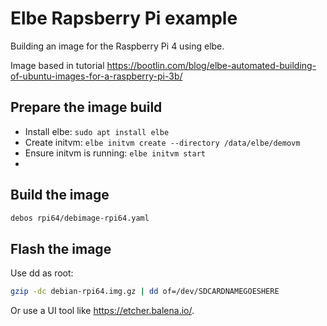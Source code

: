 # Elbe Rapsberry Pi example

Building an image for the Raspberry Pi 4 using elbe.

Image based in tutorial https://bootlin.com/blog/elbe-automated-building-of-ubuntu-images-for-a-raspberry-pi-3b/


## Prepare the image build

- Install elbe: `sudo apt install elbe`
- Create initvm: `elbe initvm create --directory /data/elbe/demovm` 
- Ensure initvm is running: `elbe initvm start`
- 

## Build the image

```bash
debos rpi64/debimage-rpi64.yaml
```

## Flash the image

Use dd as root:

```bash
gzip -dc debian-rpi64.img.gz | dd of=/dev/SDCARDNAMEGOESHERE
```

Or use a UI tool like https://etcher.balena.io/.
